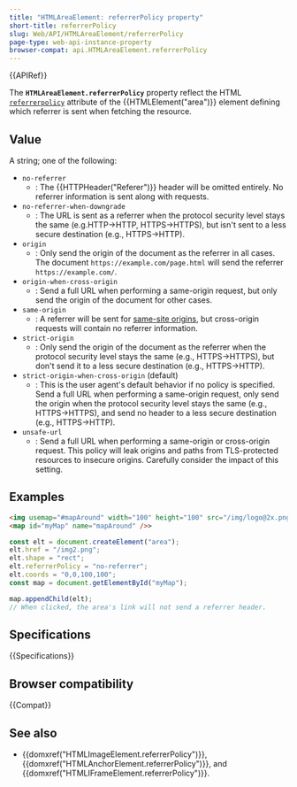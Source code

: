 ```yaml
---
title: "HTMLAreaElement: referrerPolicy property"
short-title: referrerPolicy
slug: Web/API/HTMLAreaElement/referrerPolicy
page-type: web-api-instance-property
browser-compat: api.HTMLAreaElement.referrerPolicy
---
```


{{APIRef}}

The
**`HTMLAreaElement.referrerPolicy`**
property reflect the HTML [`referrerpolicy`](/en-US/docs/Web/HTML/Reference/Element/area#referrerpolicy) attribute of the
{{HTMLElement("area")}} element defining which referrer is sent when fetching the
resource.

## Value

A string; one of the following:

- `no-referrer`
  - : The {{HTTPHeader("Referer")}} header will be omitted entirely. No referrer
    information is sent along with requests.
- `no-referrer-when-downgrade`
  - : The URL is sent
    as a referrer when the protocol security level stays the same (e.g.HTTP→HTTP,
    HTTPS→HTTPS), but isn't sent to a less secure destination (e.g., HTTPS→HTTP).
- `origin`
  - : Only send the origin of the document as the referrer in all cases.
    The document `https://example.com/page.html` will send the referrer
    `https://example.com/`.
- `origin-when-cross-origin`
  - : Send a full URL when performing a same-origin request, but only send the origin of
    the document for other cases.
- `same-origin`
  - : A referrer will be sent for [same-site origins](/en-US/docs/Web/Security/Same-origin_policy), but
    cross-origin requests will contain no referrer information.
- `strict-origin`
  - : Only send the origin of the document as the referrer when the protocol security
    level stays the same (e.g., HTTPS→HTTPS), but don't send it to a less secure
    destination (e.g., HTTPS→HTTP).
- `strict-origin-when-cross-origin` (default)
  - : This is the user agent's default behavior if no policy is specified. Send a full URL when performing a same-origin request, only send the origin when the
    protocol security level stays the same (e.g., HTTPS→HTTPS), and send no header to a
    less secure destination (e.g., HTTPS→HTTP).
- `unsafe-url`
  - : Send a full URL when performing a same-origin or cross-origin request. This policy
    will leak origins and paths from TLS-protected resources to insecure origins.
    Carefully consider the impact of this setting.

## Examples

```html
<img usemap="#mapAround" width="100" height="100" src="/img/logo@2x.png" />
<map id="myMap" name="mapAround" />>
```

```js
const elt = document.createElement("area");
elt.href = "/img2.png";
elt.shape = "rect";
elt.referrerPolicy = "no-referrer";
elt.coords = "0,0,100,100";
const map = document.getElementById("myMap");

map.appendChild(elt);
// When clicked, the area's link will not send a referrer header.
```

## Specifications

{{Specifications}}

## Browser compatibility

{{Compat}}

## See also

- {{domxref("HTMLImageElement.referrerPolicy")}},
  {{domxref("HTMLAnchorElement.referrerPolicy")}}, and
  {{domxref("HTMLIFrameElement.referrerPolicy")}}.
